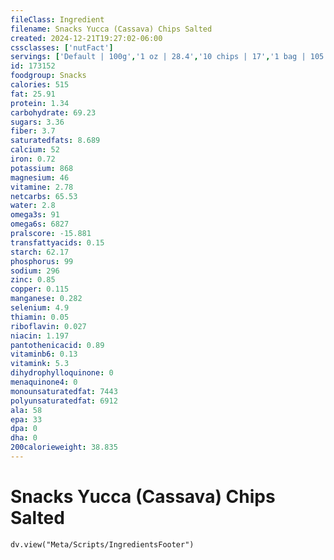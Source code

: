 ```yaml
---
fileClass: Ingredient
filename: Snacks Yucca (Cassava) Chips Salted
created: 2024-12-21T19:27:02-06:00
cssclasses: ['nutFact']
servings: ['Default | 100g','1 oz | 28.4','10 chips | 17','1 bag | 105']
id: 173152
foodgroup: Snacks
calories: 515
fat: 25.91
protein: 1.34
carbohydrate: 69.23
sugars: 3.36
fiber: 3.7
saturatedfats: 8.689
calcium: 52
iron: 0.72
potassium: 868
magnesium: 46
vitamine: 2.78
netcarbs: 65.53
water: 2.8
omega3s: 91
omega6s: 6827
pralscore: -15.881
transfattyacids: 0.15
starch: 62.17
phosphorus: 99
sodium: 296
zinc: 0.85
copper: 0.115
manganese: 0.282
selenium: 4.9
thiamin: 0.05
riboflavin: 0.027
niacin: 1.197
pantothenicacid: 0.89
vitaminb6: 0.13
vitamink: 5.3
dihydrophylloquinone: 0
menaquinone4: 0
monounsaturatedfat: 7443
polyunsaturatedfat: 6912
ala: 58
epa: 33
dpa: 0
dha: 0
200calorieweight: 38.835
---
```


# Snacks Yucca (Cassava) Chips Salted

```dataviewjs
dv.view("Meta/Scripts/IngredientsFooter")
```